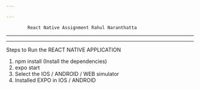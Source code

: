```yaml
---

---
```


            React Native Assignment Rahul Naranthatta

---

---

Steps to Run the REACT NATIVE APPLICATION

1. npm install (Install the dependencies)
2. expo start
3. Select the IOS / ANDROID / WEB simulator
4. Installed EXPO in IOS / ANDROID
